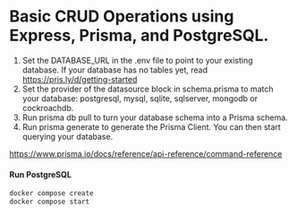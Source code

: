 # Basic CRUD Operations using Express, Prisma, and PostgreSQL.

1. Set the DATABASE_URL in the .env file to point to your existing database. If your database has no tables yet, read https://pris.ly/d/getting-started
2. Set the provider of the datasource block in schema.prisma to match your database: postgresql, mysql, sqlite, sqlserver, mongodb or cockroachdb.
3. Run prisma db pull to turn your database schema into a Prisma schema.
4. Run prisma generate to generate the Prisma Client. You can then start querying your database.

https://www.prisma.io/docs/reference/api-reference/command-reference

#### Run PostgreSQL

```bash
docker compose create
docker compose start
```
